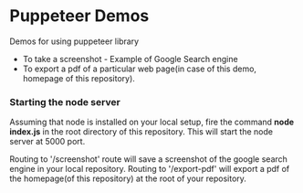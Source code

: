 # Puppeteer Demos

Demos for using puppeteer library
- To take a screenshot - Example of Google Search engine
- To export a pdf of a particular web page(in case of this demo, homepage of this repository).

### Starting the node server

Assuming that node is installed on your local setup, fire the command **node index.js** in the root directory of this repository. This will start the node server at 5000 port.

Routing to '/screenshot' route will save a screenshot of the google search engine in your local repository.
Routing to '/export-pdf' will export a pdf of the homepage(of this repository) at the root of your repository.
